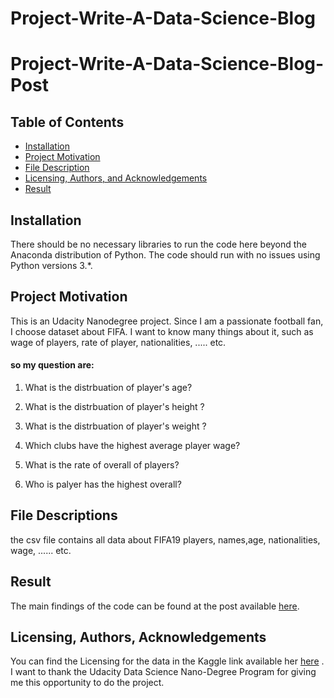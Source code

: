 # Project-Write-A-Data-Science-Blog
# Project-Write-A-Data-Science-Blog-Post
## Table of Contents
* [Installation](#Installation)
* [Project Motivation](#Project_Motivation)
* [File Description](#File_Description)
* [Licensing, Authors, and Acknowledgements](#Licensing,_Authors,_and_Acknowledgements)
* [Result](#Result)


## Installation <a name="Installation"></a>
There should be no necessary libraries to run the code here beyond the Anaconda distribution of Python. The code should run with no issues using Python versions 3.*.

## Project Motivation <a name="Project_Motivation"></a>
This is an Udacity Nanodegree project.
Since I am a passionate football fan, I choose dataset about FIFA. I want to know many things about it, such as wage of players, rate of player, nationalities, ..... etc.

#### so my question are:

1. What is the distrbuation of player's age?

2. What is the distrbuation of player's height ?

3. What is the distrbuation of player's weight ?

4. Which clubs have the highest average player wage?

5. What is the rate of overall of players?

6. Who is palyer has the highest overall?

## File Descriptions <a name="File_Description"></a>
the csv file contains all data about FIFA19 players, names,age, nationalities, wage, ...... etc.

## Result <a name="Result"></a>
The main findings of the code can be found at the post available [here](https://medium.com/@norah.mohammed.sa/data-science-blog-post-fifa-2019-dataset-analysis-305f91cab51d).

## Licensing, Authors, Acknowledgements<a name="licensing"></a>

You can find the Licensing for the data in the Kaggle link available her [here](https://www.kaggle.com/karangadiya/fifa19) . I want to thank the Udacity Data Science Nano-Degree Program for giving me this opportunity to do the project.


